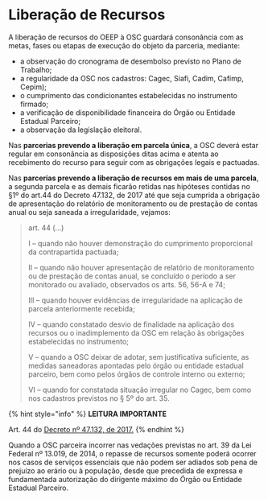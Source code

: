 # Liberação de Recursos

A liberação de recursos do OEEP à OSC guardará consonância com as metas, fases ou etapas de execução do objeto da parceria, mediante:&#x20;

* a observação do cronograma de desembolso previsto no Plano de Trabalho;&#x20;
* a regularidade da OSC nos cadastros: Cagec, Siafi, Cadim, Cafimp, Cepim);&#x20;
* o cumprimento das condicionantes estabelecidas no instrumento firmado;&#x20;
* a verificação de disponibilidade financeira do Órgão ou Entidade Estadual Parceiro;&#x20;
* a observação da legislação eleitoral.&#x20;

Nas **parcerias prevendo a liberação em parcela única**, a OSC deverá estar regular em consonância as disposições ditas acima e atenta ao recebimento do recurso para seguir com as obrigações legais e pactuadas.

Nas **parcerias prevendo a liberação de recursos em mais de uma parcela**, a segunda parcela e as demais ficarão retidas nas hipóteses contidas no §1º do art.44 do Decreto 47.132, de 2017 até que seja cumprida a obrigação de apresentação do relatório de monitoramento ou de prestação de contas anual ou seja saneada a irregularidade, vejamos:

> art. 44 (...)
>
> I – quando não houver demonstração do cumprimento proporcional da contrapartida pactuada;
>
> II – quando não houver apresentação de relatório de monitoramento ou de prestação de contas anual, se concluído o período a ser monitorado ou avaliado, observados os arts. 56, 56-A e 74;
>
> III – quando houver evidências de irregularidade na aplicação de parcela anteriormente recebida;
>
> IV – quando constatado desvio de finalidade na aplicação dos recursos ou o inadimplemento da OSC em relação às obrigações estabelecidas no instrumento;
>
> V – quando a OSC deixar de adotar, sem justificativa suficiente, as medidas saneadoras apontadas pelo órgão ou entidade estadual parceiro, bem como pelos órgãos de controle interno ou externo;
>
> VI – quando for constatada situação irregular no Cagec, bem como nos cadastros previstos no § 5º do art. 35.

{% hint style="info" %}
**LEITURA IMPORTANTE**&#x20;

Art. 44 do [Decreto nº 47.132, de 2017.](https://www.almg.gov.br/consulte/legislacao/completa/completa-nova-min.html?tipo=DEC\&num=47132\&ano=2017)
{% endhint %}

Quando a OSC parceira incorrer nas vedações previstas no art. 39 da Lei Federal nº 13.019, de 2014, o repasse de recursos somente poderá ocorrer nos casos de serviços essenciais que não podem ser adiados sob pena de prejuízo ao erário ou à população, desde que precedida de expressa e fundamentada autorização do dirigente máximo do Órgão ou Entidade Estadual Parceiro.&#x20;
